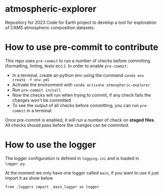 # atmospheric-explorer

Repository for 2023 Code for Earth project to develop a tool for exploration of CAMS atmospheric composition datasets.

# How to use pre-commit to contribute

This repo uses `pre-commit` to run a number of checks before committing (formatting, linting, tests ecc.). In order to enable `pre-commit`:
- In a terminal, create an python env using the command `conda env create -f env.yml`
- Activate the environment with `conda activate atmospheric-explorer`
- Run `pre-commit install`
- Now the checks will run when trying to commit, if any check fails the changes won't be committed
- To see the output of all checks before committing, you can run `pre-commit` in a terminal

Once pre-commit is enabled, it will run a number of check on **staged files**. All checks should pass before the changes can be commited.

# How to use the logger
The logger configuration is defined in `logging.ini` and is loaded in `logger.py`.

At the moment we only have one logger called `main`, if you want to use it just import it as show below
```
from .loggers import _main_logger as logger
```
